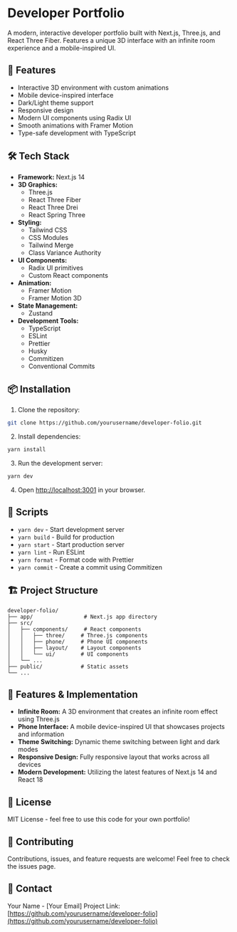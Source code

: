 # Developer Portfolio

A modern, interactive developer portfolio built with Next.js, Three.js, and React Three Fiber. Features a unique 3D interface with an infinite room experience and a mobile-inspired UI.

## 🚀 Features

- Interactive 3D environment with custom animations
- Mobile device-inspired interface
- Dark/Light theme support
- Responsive design
- Modern UI components using Radix UI
- Smooth animations with Framer Motion
- Type-safe development with TypeScript

## 🛠️ Tech Stack

- **Framework:** Next.js 14
- **3D Graphics:**
  - Three.js
  - React Three Fiber
  - React Three Drei
  - React Spring Three
- **Styling:**
  - Tailwind CSS
  - CSS Modules
  - Tailwind Merge
  - Class Variance Authority
- **UI Components:**
  - Radix UI primitives
  - Custom React components
- **Animation:**
  - Framer Motion
  - Framer Motion 3D
- **State Management:**
  - Zustand
- **Development Tools:**
  - TypeScript
  - ESLint
  - Prettier
  - Husky
  - Commitizen
  - Conventional Commits

## 📦 Installation

1. Clone the repository:

```bash
git clone https://github.com/yourusername/developer-folio.git
```

2. Install dependencies:

```bash
yarn install
```

3. Run the development server:

```bash
yarn dev
```

4. Open [http://localhost:3001](http://localhost:3001) in your browser.

## 🔧 Scripts

- `yarn dev` - Start development server
- `yarn build` - Build for production
- `yarn start` - Start production server
- `yarn lint` - Run ESLint
- `yarn format` - Format code with Prettier
- `yarn commit` - Create a commit using Commitizen

## 🏗️ Project Structure

```
developer-folio/
├── app/                # Next.js app directory
├── src/
│   ├── components/     # React components
│   │   ├── three/     # Three.js components
│   │   ├── phone/     # Phone UI components
│   │   ├── layout/    # Layout components
│   │   └── ui/        # UI components
│   └── ...
├── public/            # Static assets
└── ...
```

## 🎨 Features & Implementation

- **Infinite Room:** A 3D environment that creates an infinite room effect using Three.js
- **Phone Interface:** A mobile device-inspired UI that showcases projects and information
- **Theme Switching:** Dynamic theme switching between light and dark modes
- **Responsive Design:** Fully responsive layout that works across all devices
- **Modern Development:** Utilizing the latest features of Next.js 14 and React 18

## 📝 License

MIT License - feel free to use this code for your own portfolio!

## 🤝 Contributing

Contributions, issues, and feature requests are welcome! Feel free to check the issues page.

## 📧 Contact

Your Name - [Your Email]
Project Link: [https://github.com/yourusername/developer-folio](https://github.com/yourusername/developer-folio)
